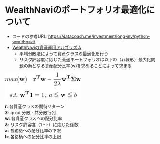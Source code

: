 # WealthNaviのポートフォリオ最適化について  
- コードの参考URL: https://datacoach.me/investment/long-inv/python-wealthnavi/
- [WealthNaviの資産運用アルゴリズム](https://www.wealthnavi.com/image/WealthNavi_WhitePaper.pdf)
  - 平均分散法によって資産クラスの最適化を行う
  - リスク許容度に応じた最適ポートフォリオは以下の（非線形）最大化問題の解となる資産配分比率(w)を求めることによって求まる

<img src="https://github.com/kt-q/wealthnavi-portfolio/blob/master/fig/equation_texclip20210102211142.png" width="250" height="auto">

**r**:  各資産クラスの期待リターン <br>
**Σ**:  quad 分散・共分散行列 <br>
**w**:  各資産クラスへの配分比率 <br>
**λ**:  リスク許容度（1 - 5）に応じた係数 <br>
**a**:  各銘柄への配分比率の下限 <br>
**b**:  各銘柄への配分比率の上限 <br>
